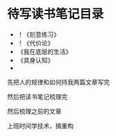 # 待写读书笔记目录

- ！《刻意练习》
- ！《代价论》
- 《我在底层的生活》
- 《具身认知》
- 




先把人的规律和如何持我两篇文章写完

然后把读书笔记梳理完

然后梳理之前的文章

上班时间学技术，搞重构